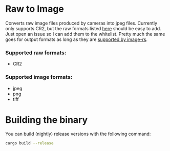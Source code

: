 # Raw to Image

Converts raw image files produced by cameras into jpeg files.
Currently only supports CR2, but the raw formats listed [here](https://crates.io/crates/rawloader/) should be easy to add.
Just open an issue so I can add them to the whitelist.
Pretty much the same goes for output formats as long as they are [supported by image-rs](https://docs.rs/image/latest/image/codecs/index.html).

### Supported raw formats:
* CR2

### Supported image formats:
* jpeg
* png
* tiff


# Building the binary
You can build (nightly) release versions with the following command:
```sh
cargo build --release
```
